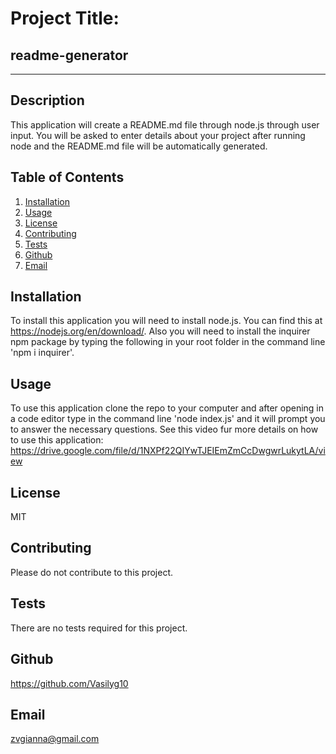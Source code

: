 
  # Project Title: 
  ## readme-generator
  ----
  ## Description
  This application will create a README.md file through node.js through user input. You will be asked to enter details about your project after running node and the README.md file will be automatically generated.

  ## Table of Contents
  1. [Installation](#Installation)
  2. [Usage](#Usage)
  3. [License](#License)
  4. [Contributing](#Contributing)
  5. [Tests](#Tests)
  6. [Github](#Github)
  7. [Email](#Email)

  ## Installation
  To install this application you will need to install node.js. You can find this at https://nodejs.org/en/download/. Also you will need to install the inquirer npm package by typing the following in your root folder in the command line 'npm i inquirer'.

  ## Usage
  To use this application clone the repo to your computer and after opening in a code editor type in the command line 'node index.js' and it will prompt you to answer the necessary questions. See this video fur more details on how to use this application: https://drive.google.com/file/d/1NXPf22QIYwTJEIEmZmCcDwgwrLukytLA/view

  ## License
  MIT

  ## Contributing
  Please do not contribute to this project.

  ## Tests
  There are no tests required for this project.

  ## Github
  https://github.com/Vasilyg10

  ## Email
  zvgianna@gmail.com
